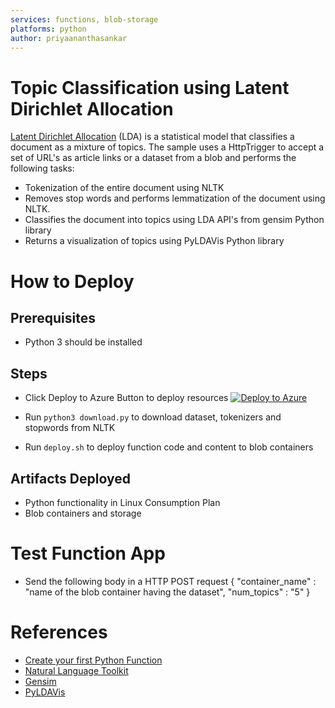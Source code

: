 ```yaml
---
services: functions, blob-storage
platforms: python
author: priyaananthasankar
---
```


# Topic Classification using Latent Dirichlet Allocation

[Latent Dirichlet Allocation](https://en.wikipedia.org/wiki/Latent_Dirichlet_allocation) (LDA) is a statistical model that classifies a document as a mixture of topics.
The sample uses a HttpTrigger to accept a set of URL's as article links or a dataset from a blob and performs the following tasks:
 - Tokenization of the entire document using NLTK
 - Removes stop words and performs lemmatization of the document using NLTK.
 - Classifies the document into topics using LDA API's from gensim Python library
 - Returns a visualization of topics using PyLDAVis Python library

# How to Deploy

## Prerequisites

- Python 3 should be installed

## Steps

- Click Deploy to Azure Button to deploy resources
[![Deploy to Azure](http://azuredeploy.net/deploybutton.png)](https://azuredeploy.net/)

- Run `python3 download.py` to download dataset, tokenizers and stopwords from NLTK

- Run `deploy.sh` to deploy function code and content to blob containers

## Artifacts Deployed

- Python functionality in Linux Consumption Plan
- Blob containers and storage

# Test Function App

- Send the following body in a HTTP POST request
{
    "container_name" : "name of the blob container having the dataset",
    "num_topics" : "5" 
}

# References

- [Create your first Python Function](https://docs.microsoft.com/en-us/azure/azure-functions/functions-create-first-function-python)
- [Natural Language Toolkit](https://www.nltk.org/)
- [Gensim](https://radimrehurek.com/gensim/)
- [PyLDAVis](https://github.com/bmabey/pyLDAvis)






